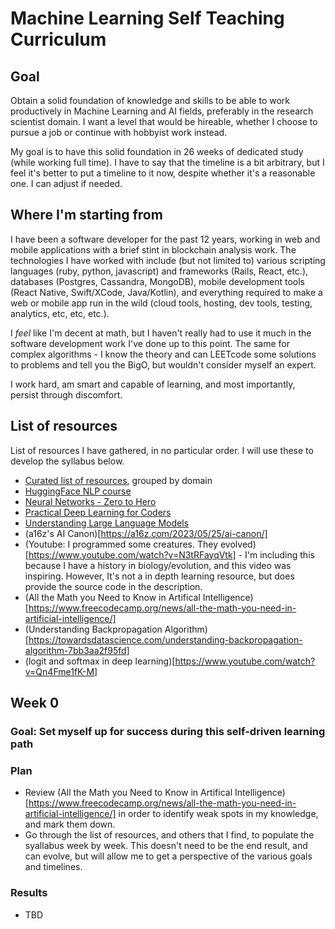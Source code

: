 # Machine Learning Self Teaching Curriculum

## Goal

Obtain a solid foundation of knowledge and skills to be able to work productively in Machine Learning and AI fields, preferably in the research scientist domain. I want a level that would be hireable, whether I choose to pursue a job or continue with hobbyist work instead.

My goal is to have this solid foundation in 26 weeks of dedicated study (while working full time). I have to say that the timeline is a bit arbitrary, but I feel it's better to put a timeline to it now, despite whether it's a reasonable one. I can adjust if needed.

## Where I'm starting from

I have been a software developer for the past 12 years, working in web and mobile applications with a brief stint in blockchain analysis work. The technologies I have worked with include (but not limited to) various scripting languages (ruby, python, javascript) and frameworks (Rails, React, etc.), databases (Postgres, Cassandra, MongoDB), mobile development tools (React Native, Swift/XCode, Java/Kotlin), and everything required to make a web or mobile app run in the wild (cloud tools, hosting, dev tools, testing, analytics, etc, etc, etc.).

I _feel_ like I'm decent at math, but I haven't really had to use it much in the software development work I've done up to this point. The same for complex algorithms - I know the theory and can LEETcode some solutions to problems and tell you the BigO, but wouldn't consider myself an expert.

I work hard, am smart and capable of learning, and most importantly, persist through discomfort.

## List of resources

List of resources I have gathered, in no particular order. I will use these to develop the syllabus below.

- [Curated list of resources](https://llm-utils.org/AI+Learning+Curation), grouped by domain
- [HuggingFace NLP course](https://huggingface.co/learn/nlp-course/chapter1/1)
- [Neural Networks - Zero to Hero](https://karpathy.ai/zero-to-hero.html)
- [Practical Deep Learning for Coders](https://course.fast.ai/)
- [Understanding Large Language Models](https://magazine.sebastianraschka.com/p/understanding-large-language-models)
- (a16z's AI Canon)[https://a16z.com/2023/05/25/ai-canon/]
- (Youtube: I programmed some creatures. They evolved)[https://www.youtube.com/watch?v=N3tRFayqVtk] - I'm including this because I have a history in biology/evolution, and this video was inspiring. However, It's not a in depth learning resource, but does provide the source code in the description.
- (All the Math you Need to Know in Artifical Intelligence)[https://www.freecodecamp.org/news/all-the-math-you-need-in-artificial-intelligence/]
- (Understanding Backpropagation Algorithm)[https://towardsdatascience.com/understanding-backpropagation-algorithm-7bb3aa2f95fd]
- (logit and softmax in deep learning)[https://www.youtube.com/watch?v=Qn4Fme1fK-M]

## Week 0

### Goal: Set myself up for success during this self-driven learning path

### Plan

- Review (All the Math you Need to Know in Artifical Intelligence)[https://www.freecodecamp.org/news/all-the-math-you-need-in-artificial-intelligence/] in order to identify weak spots in my knowledge, and mark them down.
- Go through the list of resources, and others that I find, to populate the syallabus week by week. This doesn't need to be the end result, and can evolve, but will allow me to get a perspective of the various goals and timelines.

### Results

- TBD
